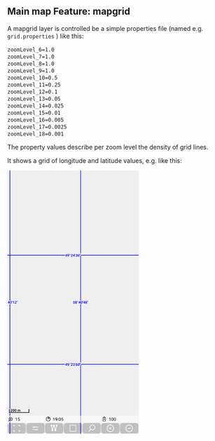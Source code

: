 ## Main map Feature: mapgrid

A mapgrid layer is controlled be a simple properties file (named e.g.
`grid.properties` ) like this:

```
zoomLevel_6=1.0
zoomLevel_7=1.0
zoomLevel_8=1.0
zoomLevel_9=1.0
zoomLevel_10=0.5
zoomLevel_11=0.25
zoomLevel_12=0.1
zoomLevel_13=0.05
zoomLevel_14=0.025
zoomLevel_15=0.01
zoomLevel_16=0.005
zoomLevel_17=0.0025
zoomLevel_18=0.001
```

The property values describe per zoom level the density of grid lines.

It shows a grid of longitude and latitude values, e.g. like this:

<img src="./mapgrid_map.png" width="300" />

